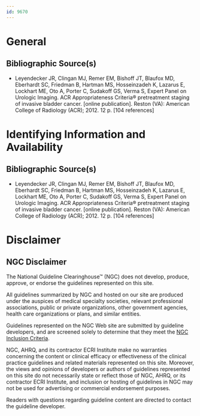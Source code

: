 ```yaml
---
id: 9670
---
```


# General

## Bibliographic Source(s)

- Leyendecker JR, Clingan MJ, Remer EM, Bishoff JT, Blaufox MD, Eberhardt SC, Friedman B, Hartman MS, Hosseinzadeh K, Lazarus E, Lockhart ME, Oto A, Porter C, Sudakoff GS, Verma S, Expert Panel on Urologic Imaging. ACR Appropriateness Criteria® pretreatment staging of invasive bladder cancer. [online publication]. Reston (VA): American College of Radiology (ACR); 2012. 12 p. [104 references]

# Identifying Information and Availability

## Bibliographic Source(s)

- Leyendecker JR, Clingan MJ, Remer EM, Bishoff JT, Blaufox MD, Eberhardt SC, Friedman B, Hartman MS, Hosseinzadeh K, Lazarus E, Lockhart ME, Oto A, Porter C, Sudakoff GS, Verma S, Expert Panel on Urologic Imaging. ACR Appropriateness Criteria® pretreatment staging of invasive bladder cancer. [online publication]. Reston (VA): American College of Radiology (ACR); 2012. 12 p. [104 references]

# Disclaimer

## NGC Disclaimer

The National Guideline Clearinghouse™ (NGC) does not develop, produce, approve, or endorse the guidelines represented on this site.

All guidelines summarized by NGC and hosted on our site are produced under the auspices of medical specialty societies, relevant professional associations, public or private organizations, other government agencies, health care organizations or plans, and similar entities.

Guidelines represented on the NGC Web site are submitted by guideline developers, and are screened solely to determine that they meet the [NGC Inclusion Criteria](/help-and-about/summaries/inclusion-criteria).

NGC, AHRQ, and its contractor ECRI Institute make no warranties concerning the content or clinical efficacy or effectiveness of the clinical practice guidelines and related materials represented on this site. Moreover, the views and opinions of developers or authors of guidelines represented on this site do not necessarily state or reflect those of NGC, AHRQ, or its contractor ECRI Institute, and inclusion or hosting of guidelines in NGC may not be used for advertising or commercial endorsement purposes.

Readers with questions regarding guideline content are directed to contact the guideline developer.

